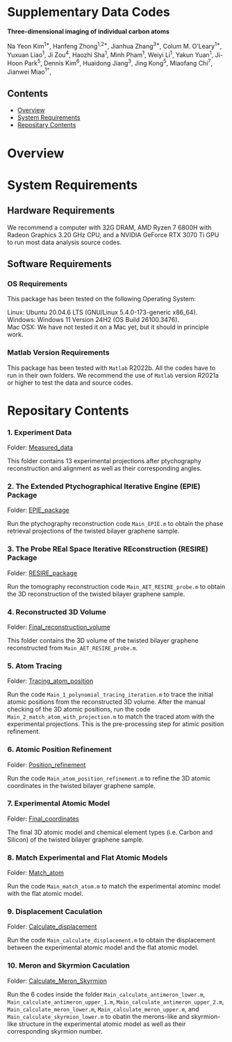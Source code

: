 # Supplementary Data Codes

**Three-dimensional imaging of individual carbon atoms**

Na Yeon Kim<sup>1*</sup>, Hanfeng Zhong<sup>1,2*</sup>, Jianhua Zhang<sup>3*</sup>, Colum M. O’Leary<sup>1*</sup>, Yuxuan Liao<sup>1</sup>, Ji Zou<sup>4</sup>, Haozhi Sha<sup>1</sup>, Minh Pham<sup>1</sup>, Weiyi Li<sup>1</sup>, Yakun Yuan<sup>1</sup>, Ji-Hoon Park<sup>5</sup>, Dennis Kim<sup>6</sup>, Huaidong Jiang<sup>3</sup>, Jing Kong<sup>5</sup>, Miaofang Chi<sup>7</sup>, Jianwei Miao<sup>1†</sup>,   





## Contents

- [Overview](#overview)
- [System Requirements](#system-requirements)
- [Repositary Contents](#repositary-contents)
  
# Overview

# System Requirements

## Hardware Requirements

We recommend a computer with 32G DRAM, AMD Ryzen 7 6800H with Radeon Graphics 3.20 GHz CPU, and a NVIDIA GeForce RTX 3070 Ti GPU to run most data analysis source codes.

## Software Requirements

### OS Requirements

This package has been tested on the following Operating System:

Linux: Ubuntu 20.04.6 LTS (GNU/Linux 5.4.0-173-generic x86_64).   
Windows: Windows 11 Version 24H2 (OS Build 26100.3476).   
Mac OSX: We have not tested it on a Mac yet, but it should in principle work.   

### Matlab Version Requirements

This package has been tested with `Matlab` R2022b. All the codes have to run in their own folders. We recommend the use of `Matlab` version R2021a or higher to test the data and source codes.

# Repositary Contents

### 1. Experiment Data

Folder: [Measured_data](./1_Measured_data)

This folder contains 13 experimental projections after ptychography reconstruction and alignment as well as their corresponding angles.

### 2. The Extended Ptychographical Iterative Engine (EPIE) Package

Folder: [EPIE_package](./2_EPIE_package)

Run the ptychography reconstruction code `Main_EPIE.m` to obtain the phase retrieval projections of the twisted bilayer graphene sample.

### 3. The Probe REal Space Iterative REconstruction (RESIRE) Package

Folder: [RESIRE_package](./3_RESIRE_package)

Run the tomography reconstruction code `Main_AET_RESIRE_probe.m` to obtain the 3D reconstruction of the twisted bilayer graphene sample.

### 4. Reconstructed 3D Volume

Folder: [Final_reconstruction_volume](./4_Final_reconstruction_volume)

This folder contains the 3D volume of the twisted bilayer graphene reconstructed from `Main_AET_RESIRE_probe.m`.

### 5. Atom Tracing

Folder: [Tracing_atom_position](./5_Tracing_atom_position)

Run the code `Main_1_polynomial_tracing_iteration.m` to trace the initial atomic positions from the reconstructed 3D volume. After the manual checking of the 3D atomic positions, run the code `Main_2_match_atom_with_projection.m` to match the traced atom with the experimental projections. This is the pre-processing step for atimic position refinement.

### 6. Atomic Position Refinement

Folder: [Position_refinement](./6_Position_refinement)

Run the code `Main_atom_position_refinement.m` to refine the 3D atomic coordinates in the twisted bilayer graphene sample.

### 7. Experimental Atomic Model

Folder: [Final_coordinates](./7_Final_coordinates)

The final 3D atomic model and chemical element types (i.e. Carbon and Silicon) of the twisted bilayer graphene sample.

### 8. Match Experimental and Flat Atomic Models

Folder: [Match_atom](./8_Match_atom)

Run the code `Main_match_atom.m` to match the experimental atominc model with the flat atomic model.

### 9. Displacement Caculation

Folder: [Calculate_displacement](./9_Calculate_displacement)

Run the code `Main_calculate_displacement.m` to obtain the displacement between the experimental atomic model and the flat atomic model.

### 10. Meron and Skyrmion Caculation

Folder: [Calculate_Meron_Skyrmion](./10_Calculate_Meron_Skyrmion)

Run the 6 codes inside the folder `Main_calculate_antimeron_lower.m`,  `Main_calculate_antimeron_upper_1.m`,  `Main_calculate_antimeron_upper_2.m`, `Main_calculate_meron_lower.m`, `Main_calculate_meron_upper.m`, and  `Main_calculate_skyrmion_lower.m` to obatin the merons-like and skyrmion-like structure in the experimental atomic model as well as their corresponding skyrmion number.



